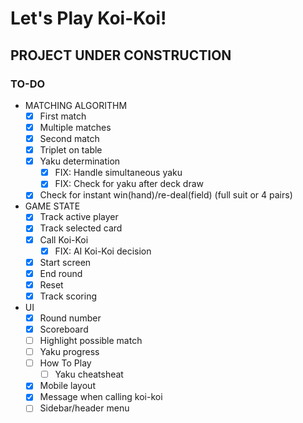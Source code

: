 # Let's Play Koi-Koi!

## PROJECT UNDER CONSTRUCTION

### TO-DO
- MATCHING ALGORITHM
  - [x] First match
  - [x] Multiple matches
  - [x] Second match
  - [x] Triplet on table
  - [x] Yaku determination
    - [x] FIX: Handle simultaneous yaku
    - [x] FIX: Check for yaku after deck draw
  - [x] Check for instant win(hand)/re-deal(field) (full suit or 4 pairs)

- GAME STATE
  - [x] Track active player
  - [x] Track selected card
  - [x] Call Koi-Koi
    - [x] FIX: AI Koi-Koi decision
  - [x] Start screen
  - [x] End round
  - [x] Reset
  - [x] Track scoring

- UI
  - [x] Round number
  - [x] Scoreboard
  - [ ] Highlight possible match
  - [ ] Yaku progress
  - [ ] How To Play
    - [ ] Yaku cheatsheat
  - [x] Mobile layout
  - [x] Message when calling koi-koi
  - [ ] Sidebar/header menu
